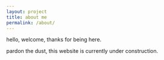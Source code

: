 ```yaml
---
layout: project
title: about me
permalink: /about/
---
```


hello, welcome, thanks for being here.

pardon the dust, this website is currently under construction.
